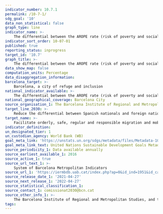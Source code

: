 ```yaml
---
indicator_number: 10.7.1
permalink: /10-7-1/
sdg_goal: '10'
data_non_statistical: false
graph_type: line
indicator_name: >-
    The differential between the AROPE rate (risk of poverty and social exclusion) for foreign nationals compared to Spanish nationals
indicator_sort_order: 10-07-01
published: true
reporting_status: inprogress
target_id: '10.7'
graph_title: >-
    The differential between the AROPE rate (risk of poverty and social exclusion) for foreign nationals compared to Spanish nationals
data_show_map: false
computation_units: Percentage
data_disaggregation_information: 
barcelona_target: >-
    Barcelona, a city of refuge and inclusion
national_indicator_available: >-
    The differential between the AROPE rate (risk of poverty and social exclusion) for foreign nationals compared to Spanish nationals
national_geographical_coverage: Barcelona City
source_organisation_1: The Barcelona Institute of Regional and Metropolitan Studies, and the Statistics Institute of Catalonia 
target_line_2030: >-
    Reduce the differential between Spanish nationals and foreign nationals at the risk of poverty and social exclusion. Target value 2030: To be determined 
target_name: >-
    Facilitate orderly, safe, regular and responsible migration and mobility, including through the implementation of planned and well-managed migration policies
indicator_definition:
un_designated_tier: 1
un_custodian_agency: World Bank (WB)
goal_meta_link: 'https://unstats.un.org/sdgs/metadata/files/Metadata-10-07-01.pdf'
goal_meta_link_text: United Nations Sustainable Development Goals Metadata (pdf 894kB)
source_periodicity_1: Data available annually
source_earliest_available_1: 2016
source_active_1: true
source_url_text_1: >-
    System of Barcelona Metropolitan Indicators
source_url_1: 'https://iermbdb.uab.cat/index.php?ap=0&id_ind=1951&id_cat=424'
source_release_date_1: '2021-04-27'
source_next_release_1: '2022-04-27'
source_statistical_classification_1: 
source_contact_1: comissionat2030@bcn.cat
source_other_info_1: >-
    The Barcelona Institute of Regional and Metropolitan Studies, and the Statistics Institute of Catalonia  
tags:
---
```

